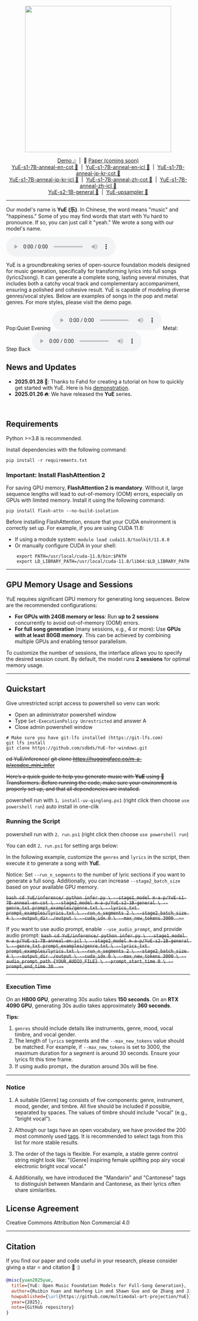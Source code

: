 <p align="center">
    <img src="./assets/logo/白底.png" width="400" />
</p>

<p align="center">
    <a href="https://map-yue.github.io/">Demo 🎶</a> &nbsp;|&nbsp; 📑 <a href="">Paper (coming soon)</a>
    <br>
    <a href="https://huggingface.co/m-a-p/YuE-s1-7B-anneal-en-cot">YuE-s1-7B-anneal-en-cot 🤗</a> &nbsp;|&nbsp; <a href="https://huggingface.co/m-a-p/YuE-s1-7B-anneal-en-icl">YuE-s1-7B-anneal-en-icl 🤗</a> &nbsp;|&nbsp; <a href="https://huggingface.co/m-a-p/YuE-s1-7B-anneal-jp-kr-cot">YuE-s1-7B-anneal-jp-kr-cot 🤗</a>
    <br>
    <a href="https://huggingface.co/m-a-p/YuE-s1-7B-anneal-jp-kr-icl">YuE-s1-7B-anneal-jp-kr-icl 🤗</a> &nbsp;|&nbsp; <a href="https://huggingface.co/m-a-p/YuE-s1-7B-anneal-zh-cot">YuE-s1-7B-anneal-zh-cot 🤗</a> &nbsp;|&nbsp; <a href="https://huggingface.co/m-a-p/YuE-s1-7B-anneal-zh-icl">YuE-s1-7B-anneal-zh-icl 🤗</a>
    <br>
    <a href="https://huggingface.co/m-a-p/YuE-s2-1B-general">YuE-s2-1B-general 🤗</a> &nbsp;|&nbsp; <a href="https://huggingface.co/m-a-p/YuE-upsampler">YuE-upsampler 🤗</a>
</p>

---
Our model's name is **YuE (乐)**. In Chinese, the word means "music" and "happiness." Some of you may find words that start with Yu hard to pronounce. If so, you can just call it "yeah." We wrote a song with our model's name.

<audio controls src="https://cdn-uploads.huggingface.co/production/uploads/6555e8d8a0c34cd61a6b9ce3/rG-ELxMyzDU7zH-inB9DV.mpga"></audio>

YuE is a groundbreaking series of open-source foundation models designed for music generation, specifically for transforming lyrics into full songs (lyrics2song). It can generate a complete song, lasting several minutes, that includes both a catchy vocal track and complementary accompaniment, ensuring a polished and cohesive result. YuE is capable of modeling diverse genres/vocal styles. Below are examples of songs in the pop and metal genres. For more styles, please visit the demo page.

Pop:Quiet Evening
<audio controls src="https://cdn-uploads.huggingface.co/production/uploads/640701cb4dc5f2846c91d4eb/gnBULaFjcUyXYzzIwXLZq.mpga"></audio>
Metal: Step Back
<audio controls src="https://cdn-uploads.huggingface.co/production/uploads/6555e8d8a0c34cd61a6b9ce3/kmCwl4GRS70UYDEELL-Tn.mpga"></audio>

## News and Updates

* **2025.01.28 🫶**: Thanks to Fahd for creating a tutorial on how to quickly get started with YuE. Here is his [demonstration](https://www.youtube.com/watch?v=RSMNH9GitbA).
* **2025.01.26 🔥**: We have released the **YuE** series.

<br>

## Requirements

Python >=3.8 is recommended.

Install dependencies with the following command:

```
pip install -r requirements.txt
```

### **Important: Install FlashAttention 2**
For saving GPU memory, **FlashAttention 2 is mandatory**. Without it, large sequence lengths will lead to out-of-memory (OOM) errors, especially on GPUs with limited memory. Install it using the following command:
```
pip install flash-attn --no-build-isolation
```
Before installing FlashAttention, ensure that your CUDA environment is correctly set up. 
For example, if you are using CUDA 11.8:
- If using a module system:
``` module load cuda11.8/toolkit/11.8.0 ```
- Or manually configure CUDA in your shell:
```
    export PATH=/usr/local/cuda-11.8/bin:$PATH
    export LD_LIBRARY_PATH=/usr/local/cuda-11.8/lib64:$LD_LIBRARY_PATH
```

---

## GPU Memory Usage and Sessions

YuE requires significant GPU memory for generating long sequences. Below are the recommended configurations:

- **For GPUs with 24GB memory or less**: Run **up to 2 sessions** concurrently to avoid out-of-memory (OOM) errors.
- **For full song generation** (many sessions, e.g., 4 or more): Use **GPUs with at least 80GB memory**. This can be achieved by combining multiple GPUs and enabling tensor parallelism.

To customize the number of sessions, the interface allows you to specify the desired session count. By default, the model runs **2 sessions** for optimal memory usage.

---

## Quickstart

  Give unrestricted script access to powershell so venv can work:

- Open an administrator powershell window
- Type `Set-ExecutionPolicy Unrestricted` and answer A
- Close admin powershell window

```
# Make sure you have git-lfs installed (https://git-lfs.com)
git lfs install
git clone https://github.com/sdbds/YuE-for-windows.git
```
~~cd YuE/inference/~~
~~git clone https://huggingface.co/m-a-p/xcodec_mini_infer~~

~~Here’s a quick guide to help you generate music with **YuE** using 🤗 Transformers. Before running the code, make sure your environment is properly set up, and that all dependencies are installed.~~

powershell run with `1、install-uv-qinglong.ps1` (right click then choose `use powershell run`) auto install in one-clik

### Running the Script

powershell run with `2、run.ps1` (right click then choose `use powershell run`)

You can edit  `2、run.ps1` for setting args below:

In the following example, customize the `genres` and `lyrics` in the script, then execute it to generate a song with **YuE**.

Notice: Set `--run_n_segments` to the number of lyric sections if you want to generate a full song. Additionally, you can increase `--stage2_batch_size` based on your available GPU memory.

~~```bash
cd YuE/inference/
python infer.py \
    --stage1_model m-a-p/YuE-s1-7B-anneal-en-cot \
    --stage2_model m-a-p/YuE-s2-1B-general \
    --genre_txt prompt_examples/genre.txt \
    --lyrics_txt prompt_examples/lyrics.txt \
    --run_n_segments 2 \
    --stage2_batch_size 4 \
    --output_dir ./output \
    --cuda_idx 0 \
    --max_new_tokens 3000 
~~```~~

If you want to use audio prompt, enable `--use_audio_prompt`, and provide audio prompt:
~~```bash
cd YuE/inference/
python infer.py \
    --stage1_model m-a-p/YuE-s1-7B-anneal-en-icl \
    --stage2_model m-a-p/YuE-s2-1B-general \
    --genre_txt prompt_examples/genre.txt \
    --lyrics_txt prompt_examples/lyrics.txt \
    --run_n_segments 2 \
    --stage2_batch_size 4 \
    --output_dir ./output \
    --cuda_idx 0 \
    --max_new_tokens 3000 \
    --audio_prompt_path {YOUR_AUDIO_FILE} \
    --prompt_start_time 0 \
    --prompt_end_time 30 
~~```~~


---

### **Execution Time**
On an **H800 GPU**, generating 30s audio takes **150 seconds**.
On an **RTX 4090 GPU**, generating 30s audio takes approximately **360 seconds**.  

**Tips:**
1. `genres` should include details like instruments, genre, mood, vocal timbre, and vocal gender.
2. The length of `lyrics` segments and the `--max_new_tokens` value should be matched. For example, if `--max_new_tokens` is set to 3000, the maximum duration for a segment is around 30 seconds. Ensure your lyrics fit this time frame.
3. If using audio prompt，the duration around 30s will be fine.
---

### Notice
1. A suitable [Genre] tag consists of five components: genre, instrument, mood, gender, and timbre. All five should be included if possible, separated by spaces. The values of timbre should include "vocal" (e.g., "bright vocal").

2. Although our tags have an open vocabulary, we have provided the 200 most commonly used [tags](./wav_top_200_tags.json). It is recommended to select tags from this list for more stable results.

3. The order of the tags is flexible. For example, a stable genre control string might look like: "[Genre] inspiring female uplifting pop airy vocal electronic bright vocal vocal."

4. Additionally, we have introduced the "Mandarin" and "Cantonese" tags to distinguish between Mandarin and Cantonese, as their lyrics often share similarities.

## License Agreement

Creative Commons Attribution Non Commercial 4.0

---

## Citation

If you find our paper and code useful in your research, please consider giving a star :star: and citation :pencil: :)

```BibTeX
@misc{yuan2025yue,
  title={YuE: Open Music Foundation Models for Full-Song Generation},
  author={Ruibin Yuan and Hanfeng Lin and Shawn Guo and Ge Zhang and Jiahao Pan and Yongyi Zang and Haohe Liu and Xingjian Du and Xeron Du and Zhen Ye and Tianyu Zheng and Yinghao Ma and Minghao Liu and Lijun Yu and Zeyue Tian and Ziya Zhou and Liumeng Xue and Xingwei Qu and Yizhi Li and Tianhao Shen and Ziyang Ma and Shangda Wu and Jun Zhan and Chunhui Wang and Yatian Wang and Xiaohuan Zhou and Xiaowei Chi and Xinyue Zhang and Zhenzhu Yang and Yiming Liang and Xiangzhou Wang and Shansong Liu and Lingrui Mei and Peng Li and Yong Chen and Chenghua Lin and Xie Chen and Gus Xia and Zhaoxiang Zhang and Chao Zhang and Wenhu Chen and Xinyu Zhou and Xipeng Qiu and Roger Dannenberg and Jiaheng Liu and Jian Yang and Stephen Huang and Wei Xue and Xu Tan and Yike Guo}, 
  howpublished={\url{https://github.com/multimodal-art-projection/YuE}},
  year={2025},
  note={GitHub repository}
}
```
<br>
